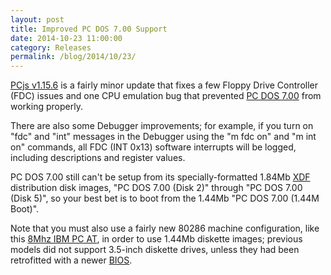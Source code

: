 ```yaml
---
layout: post
title: Improved PC DOS 7.00 Support
date: 2014-10-23 11:00:00
category: Releases
permalink: /blog/2014/10/23/
---
```


[PCjs v1.15.6](https://github.com/jeffpar/pcjs/releases/tag/v1.15.6) is a fairly minor update that fixes a few
Floppy Drive Controller (FDC) issues and one CPU emulation bug that prevented [PC DOS 7.00](/software/pcx86/sys/dos/ibm/7.00/)
from working properly.

There are also some Debugger improvements; for example, if you turn on "fdc" and "int" messages in the
Debugger using the "m fdc on" and "m int on" commands, all FDC (INT 0x13) software interrupts will be logged,
including descriptions and register values.

PC DOS 7.00 still can't be setup from its specially-formatted 1.84Mb
[XDF](http://www.os2museum.com/wp/the-xdf-diskette-format/) distribution disk images, "PC DOS 7.00 (Disk 2)"
through "PC DOS 7.00 (Disk 5)", so your best bet is to boot from the 1.44Mb "PC DOS 7.00 (1.44M Boot)".

Note that you must also use a fairly new 80286 machine configuration, like this
[8Mhz IBM PC AT](/machines/pcx86/ibm/5170/ega/1024kb/rev3/debugger/machine.xml),
in order to use 1.44Mb diskette images; previous models did not support 3.5-inch diskette drives, unless they had been
retrofitted with a newer [BIOS](/machines/pcx86/ibm/5170/rom/).

